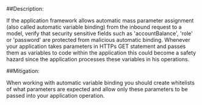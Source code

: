 ##Description:

If the application framework allows automatic mass parameter assignment
(also called automatic variable binding) from the inbound request to a model,
verify that security sensitive fields such as 'accountBalance', 'role' or 'password'
are protected from malicious automatic binding. Whenever your application takes parameters
in HTTPs GET statement and passes them as variables to code within the application this
could become a safety hazard since the application processes these variables
in his operations.

##Mitigation:

When working with automatic variable binding you should create whitelists of what
parameters are expected and allow only these parameters to be passed into your
application operation.
